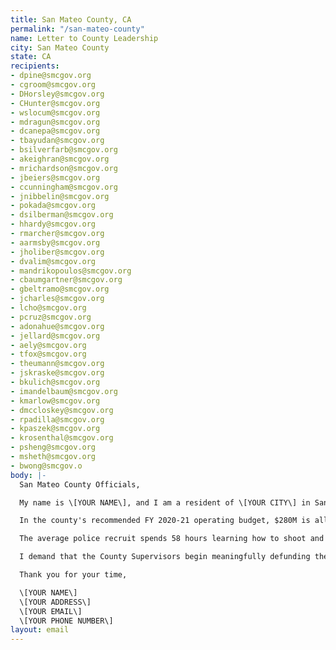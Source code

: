 ```yaml
---
title: San Mateo County, CA
permalink: "/san-mateo-county"
name: Letter to County Leadership
city: San Mateo County
state: CA
recipients:
- dpine@smcgov.org
- cgroom@smcgov.org
- DHorsley@smcgov.org
- CHunter@smcgov.org
- wslocum@smcgov.org
- mdragun@smcgov.org
- dcanepa@smcgov.org
- tbayudan@smcgov.org
- bsilverfarb@smcgov.org
- akeighran@smcgov.org
- mrichardson@smcgov.org
- jbeiers@smcgov.org
- ccunningham@smcgov.org
- jnibbelin@smcgov.org
- pokada@smcgov.org
- dsilberman@smcgov.org
- hhardy@smcgov.org
- rmarcher@smcgov.org
- aarmsby@smcgov.org
- jholiber@smcgov.org
- dvalim@smcgov.org
- mandrikopoulos@smcgov.org
- cbaumgartner@smcgov.org
- gbeltramo@smcgov.org
- jcharles@smcgov.org
- lcho@smcgov.org
- pcruz@smcgov.org
- adonahue@smcgov.org
- jellard@smcgov.org
- aely@smcgov.org
- tfox@smcgov.org
- theumann@smcgov.org
- jskraske@smcgov.org
- bkulich@smcgov.org
- imandelbaum@smcgov.org
- kmarlow@smcgov.org
- dmccloskey@smcgov.org
- rpadilla@smcgov.org
- kpaszek@smcgov.org
- krosenthal@smcgov.org
- psheng@smcgov.org
- msheth@smcgov.org
- bwong@smcgov.o
body: |-
  San Mateo County Officials,

  My name is \[YOUR NAME\], and I am a resident of \[YOUR CITY\] in San Mateo County. This past week, our nation and community have been gripped by protests calling for an end to racism and anti-Blackness and a complete overhaul in our approach to criminal justice in America. I am demanding that my voice be heard, and that real change be made to the way this county allocates its resources.

  In the county's recommended FY 2020-21 operating budget, $280M is allocated to the Sheriff's Office, up from $276M\+ in the FY 2019-20 budget. This is despite a projected $65-100M deficit in the proposed budget from COVID-19. There is not just a need for police reform, but police defunding and abolition. The entire structure of the sheriff and police force is inherently corrupt and ineffective.

  The average police recruit spends 58 hours learning how to shoot and only 8 hours learning how to de-escalate (Source: Campaign Zero). They are not trained or equipped to react to the vast majority of crises. Phillip McHarris (doctoral candidate focusing on race), argues that we must work towards a reality in which healthcare workers and emergency response teams handle substance abuse, domestic violence, homelessness, or mental health cases. Policies to “improve the police” are not enough, as there’s no evidence that implicit bias training or community relations initiatives help with reducing the abuses of policing (The Nation). We need to reimagine public safety to prioritize alternatives to conflict rather than defaulting to violence.

  I demand that the County Supervisors begin meaningfully defunding the San Mateo County Sheriff's Office and reallocate those funds to programs proven to more effectively promote a safe and equitable community: community-based mental health services, substance abuse treatment services, affordable housing programs, and more. I demand a budget that reflects the actual needs of San Mateo County residents. As county officials, I ask you to propose and vote to expand on San Mateo's current efforts in healthcare, affordable housing, and restorative justice. It is your duty to represent your constituents. I am urging you to revise the San Mateo County budget for the next fiscal year.

  Thank you for your time,

  \[YOUR NAME\]
  \[YOUR ADDRESS\]
  \[YOUR EMAIL\]
  \[YOUR PHONE NUMBER\]
layout: email
---
```


